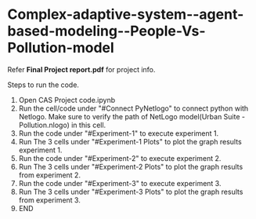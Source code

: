 # Complex-adaptive-system--agent-based-modeling--People-Vs-Pollution-model

Refer **Final Project report.pdf** for project info.

Steps to run the code.

1. Open CAS Project code.ipynb 
2. Run the cell/code under "#Connect PyNetlogo" to connect python with Netlogo. Make sure to verify the path of NetLogo model(Urban Suite - Pollution.nlogo) in this cell.
3. Run the code under "#Experiment-1" to execute experiment 1.
4. Run The 3 cells under "#Experiment-1 Plots" to plot the graph results experiment 1.
5. Run the code under "#Experiment-2" to execute experiment 2.
6. Run The 3 cells under "#Experiment-2 Plots" to plot the graph results from experiment 2.
7. Run the code under "#Experiment-3" to execute experiment 3.
8. Run The 3 cells under "#Experiment-3 Plots" to plot the graph results from experiment 3.
9. END
